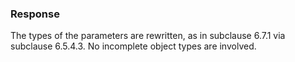 ### Response

The types of the parameters are rewritten, as in subclause 6.7.1 via subclause
6.5.4.3. No incomplete object types are involved.
